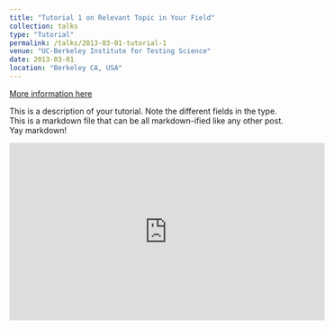 ```yaml
---
title: "Tutorial 1 on Relevant Topic in Your Field"
collection: talks
type: "Tutorial"
permalink: /talks/2013-03-01-tutorial-1
venue: "UC-Berkeley Institute for Testing Science"
date: 2013-03-01
location: "Berkeley CA, USA"
---
```


[More information here](http://exampleurl.com)

This is a description of your tutorial. Note the different fields in the type. This is a markdown file that can be all markdown-ified like any other post. Yay markdown!

<iframe width="560" height="315" src="https://www.youtube.com/embed/wirIVdNAxLg" frameborder="0" allowfullscreen></iframe>